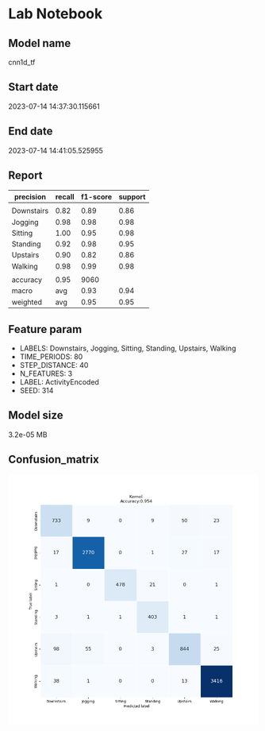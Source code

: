 # Lab Notebook


## Model name
cnn1d_tf

## Start date
2023-07-14 14:37:30.115661

## End date
2023-07-14 14:41:05.525955

## Report
| precision | recall | f1-score | support |
| --- | --- | --- | --- |
|  |
| Downstairs | 0.82 | 0.89 | 0.86 | 824 |
| Jogging | 0.98 | 0.98 | 0.98 | 2832 |
| Sitting | 1.00 | 0.95 | 0.98 | 501 |
| Standing | 0.92 | 0.98 | 0.95 | 410 |
| Upstairs | 0.90 | 0.82 | 0.86 | 1025 |
| Walking | 0.98 | 0.99 | 0.98 | 3468 |
|  |
| accuracy | 0.95 | 9060 |
| macro | avg | 0.93 | 0.94 | 0.93 | 9060 |
| weighted | avg | 0.95 | 0.95 | 0.95 | 9060 |


## Feature param
- LABELS: Downstairs, Jogging, Sitting, Standing, Upstairs, Walking
- TIME_PERIODS: 80
- STEP_DISTANCE: 40
- N_FEATURES: 3
- LABEL: ActivityEncoded
- SEED: 314


## Model size
3.2e-05 MB

## Confusion_matrix
![alt](./cross-tab.png)
